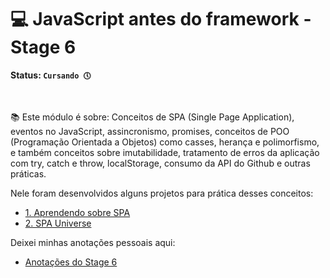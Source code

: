 # 💻 JavaScript antes do framework - Stage 6

**Status: `Cursando 🕔`**

<br>

📚 Este módulo é sobre: Conceitos de SPA (Single Page Application), eventos no JavaScript, assincronismo, promises, conceitos de POO (Programação Orientada a Objetos) como casses, herança e polimorfismo, e também conceitos sobre imutabilidade, tratamento de erros da aplicação com try, catch e throw, localStorage, consumo da API do Github e outras práticas. 

Nele foram desenvolvidos alguns projetos para prática desses conceitos:

* <a href="https://github.com/lucyanovidio/rocketseat-explorer/tree/main/nivel-06/stage/desafio-01">1. Aprendendo sobre SPA</a>
* <a href="https://github.com/lucyanovidio/rocketseat-explorer/tree/main/nivel-06/stage/desafio-02">2. SPA Universe</a>

Deixei minhas anotações pessoais aqui:

* <a href="https://github.com/lucyanovidio/rocketseat-explorer/tree/main/nivel-06/stage/docs/README.md">Anotações do Stage 6</a>
